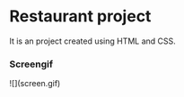 <h1>Restaurant project</h1>

It is an project created using HTML and CSS.

<h3>Screengif</h3>
![](screen.gif)
